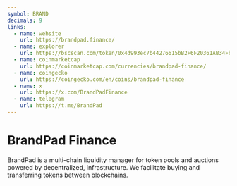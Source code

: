 ```yaml
---
symbol: BRAND
decimals: 9
links:
  - name: website
    url: https://brandpad.finance/
  - name: explorer
    url: https://bscscan.com/token/0x4d993ec7b44276615bB2F6F20361AB34FbF0ec49
  - name: coinmarketcap
    url: https://coinmarketcap.com/currencies/brandpad-finance/
  - name: coingecko
    url: https://coingecko.com/en/coins/brandpad-finance
  - name: x
    url: https://x.com/BrandPadFinance
  - name: telegram
    url: https://t.me/BrandPad
---
```


# BrandPad Finance

BrandPad is a multi-chain liquidity manager for token pools and auctions powered by decentralized, infrastructure. We facilitate buying and transferring tokens between blockchains.
